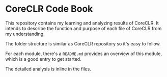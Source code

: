 # CoreCLR Code Book
This repository contains my learning and analyzing results of CoreCLR. It intends to describe the function and purpose of each file of CoreCLR from my understanding.

The folder structure is similar as CoreCLR repository so it's easy to follow.

For each module, there's a `README.md` provides an overview of this module, which is a good entry to get started.

The detailed analysis is inline in the files.
